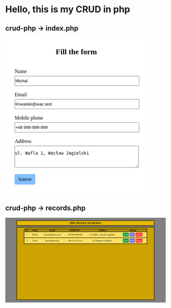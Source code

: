 # Hello, this is my CRUD in php

## crud-php -> index.php

![FORM](./img/form.png)

## crud-php -> records.php

![TABLE](./img/table.png)
